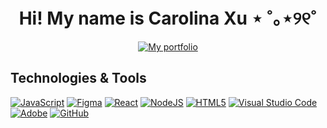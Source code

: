 <h1 align="center"> Hi! My name is Carolina Xu ⋆ ˚｡⋆୨୧˚</h1>
<p align="center">
  <a href="https://carolinalxu.com/">
    <img alt="My portfolio" title="View my Portfolio!" target="_blank" src="https://img.shields.io/badge/Portfolio%3A-Carolina%20Xu's%20Website-pink">
  </a>
  </p>

<h2> Technologies & Tools</h2>
<p>
            <a href="https://github.com/search?q=user%3Acarolinalxu+language%3Ajavascript"><img alt="JavaScript" src="https://img.shields.io/badge/JavaScript-F7DF1E.svg?logo=javascript&logoColor=black"></a>
            <a href="https://github.com/search?q=user%3Acarolinalxu+language%3Ajavascript"><img alt="Figma" src="https://img.shields.io/badge/figma-%23F24E1E.svg?style=for-the-badge&logo=figma&logoColor=white"></a>
            <a href="https://github.com/search?q=user%3Acarolinalxu+language%3Ajavascript"><img alt="React" src="https://img.shields.io/badge/react-%2320232a.svg?style=for-the-badge&logo=react&logoColor=%2361DAFB"></a>
            <a href="https://github.com/search?q=user%3Acarolinalxu+language%3Ajavascript"><img alt="NodeJS" src="https://img.shields.io/badge/node.js-6DA55F?style=for-the-badge&logo=node.js&logoColor=white"></a>
            <a href="https://github.com/search?q=user%3Acarolinalxu+language%3Ajavascript"><img alt="HTML5" src="https://img.shields.io/badge/html5-%23E34F26.svg?style=for-the-badge&logo=html5&logoColor=white"></a>
            <a href="https://github.com/search?q=user%3Acarolinalxu+language%3Ajavascript"><img alt="Visual Studio Code" src="https://img.shields.io/badge/Visual%20Studio%20Code-0078d7.svg?style=for-the-badge&logo=visual-studio-code&logoColor=white"></a>
            <a href="https://github.com/search?q=user%3Acarolinalxu+language%3Ajavascript"><img alt="Adobe" src="https://img.shields.io/badge/adobe-%23FF0000.svg?style=for-the-badge&logo=adobe&logoColor=white"></a>
            <a href="https://github.com/search?q=user%3Acarolinalxu+language%3Ajavascript"><img alt="GitHub" src="https://img.shields.io/badge/github-%23121011.svg?style=for-the-badge&logo=github&logoColor=white"></a>

</p>
